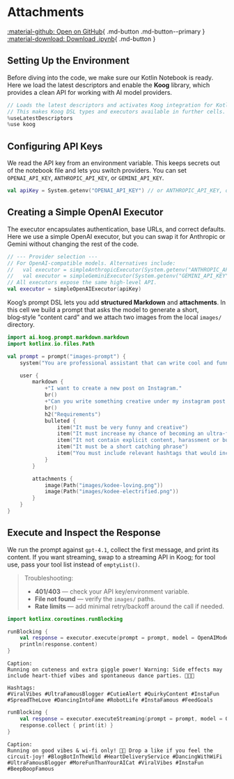 # Attachments

[:material-github: Open on GitHub](
https://github.com/JetBrains/koog/blob/develop/examples/Attachments.ipynb
){ .md-button .md-button--primary }
[:material-download: Download .ipynb](
https://raw.githubusercontent.com/JetBrains/koog/develop/examples/Attachments.ipynb
){ .md-button }

## Setting Up the Environment

Before diving into the code, we make sure our Kotlin Notebook is ready.
Here we load the latest descriptors and enable the **Koog** library,
which provides a clean API for working with AI model providers.



```kotlin
// Loads the latest descriptors and activates Koog integration for Kotlin Notebook.
// This makes Koog DSL types and executors available in further cells.
%useLatestDescriptors
%use koog
```

## Configuring API Keys

We read the API key from an environment variable. This keeps secrets out of the notebook file and lets you
switch providers. You can set `OPENAI_API_KEY`, `ANTHROPIC_API_KEY`, or `GEMINI_API_KEY`.


```kotlin
val apiKey = System.getenv("OPENAI_API_KEY") // or ANTHROPIC_API_KEY, or GEMINI_API_KEY
```

## Creating a Simple OpenAI Executor

The executor encapsulates authentication, base URLs, and correct defaults. Here we use a simple OpenAI executor,
but you can swap it for Anthropic or Gemini without changing the rest of the code.


```kotlin
// --- Provider selection ---
// For OpenAI-compatible models. Alternatives include:
//   val executor = simpleAnthropicExecutor(System.getenv("ANTHROPIC_API_KEY"))
//   val executor = simpleGeminiExecutor(System.getenv("GEMINI_API_KEY"))
// All executors expose the same high‑level API.
val executor = simpleOpenAIExecutor(apiKey)
```

Koog’s prompt DSL lets you add **structured Markdown** and **attachments**.
In this cell we build a prompt that asks the model to generate a short, blog‑style "content card" and
we attach two images from the local `images/` directory.


```kotlin
import ai.koog.prompt.markdown.markdown
import kotlinx.io.files.Path

val prompt = prompt("images-prompt") {
    system("You are professional assistant that can write cool and funny descriptions for Instagram posts.")

    user {
        markdown {
            +"I want to create a new post on Instagram."
            br()
            +"Can you write something creative under my instagram post with the following photos?"
            br()
            h2("Requirements")
            bulleted {
                item("It must be very funny and creative")
                item("It must increase my chance of becoming an ultra-famous blogger!!!!")
                item("It not contain explicit content, harassment or bullying")
                item("It must be a short catching phrase")
                item("You must include relevant hashtags that would increase the visibility of my post")
            }
        }

        attachments {
            image(Path("images/kodee-loving.png"))
            image(Path("images/kodee-electrified.png"))
        }
    }
}
```

## Execute and Inspect the Response

We run the prompt against `gpt-4.1`, collect the first message, and print its content.
If you want streaming, swap to a streaming API in Koog; for tool use, pass your tool list instead of `emptyList()`.

> Troubleshooting:
> * **401/403** — check your API key/environment variable.
> * **File not found** — verify the `images/` paths.
> * **Rate limits** — add minimal retry/backoff around the call if needed.


```kotlin
import kotlinx.coroutines.runBlocking

runBlocking {
    val response = executor.execute(prompt = prompt, model = OpenAIModels.Chat.GPT4_1, tools = emptyList()).first()
    println(response.content)
}
```

    Caption:
    Running on cuteness and extra giggle power! Warning: Side effects may include heart-thief vibes and spontaneous dance parties. 💜🤖💃
    
    Hashtags:  
    #ViralVibes #UltraFamousBlogger #CutieAlert #QuirkyContent #InstaFun #SpreadTheLove #DancingIntoFame #RobotLife #InstaFamous #FeedGoals



```kotlin
runBlocking {
    val response = executor.executeStreaming(prompt = prompt, model = OpenAIModels.Chat.GPT4_1)
    response.collect { print(it) }
}
```

    Caption:  
    Running on good vibes & wi-fi only! 🤖💜 Drop a like if you feel the circuit-joy! #BlogBotInTheWild #HeartDeliveryService #DancingWithWiFi #UltraFamousBlogger #MoreFunThanYourAICat #ViralVibes #InstaFun #BeepBoopFamous
